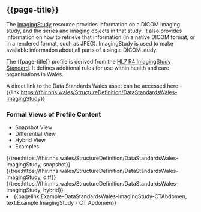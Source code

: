 <div class="warning"><span class="ExperiWarn"></span></div>

## {{page-title}}
The [ImagingStudy](https://hl7.org/fhir/ImagingStudy.html) resource provides information on a DICOM imaging study, and the series and imaging objects in that study. It also provides information on how to retrieve that information (in a native DICOM format, or in a rendered format, such as JPEG). ImagingStudy is used to make available information about all parts of a single DICOM study.

The {{page-title}} profile is derived from the [HL7 R4 ImagingStudy Standard](http://hl7.org/fhir/ImagingStudy.html). It defines additional rules for use within health and care organisations in Wales.

A direct link to the Data Standards Wales asset can be accessed here - {{link:https://fhir.nhs.wales/StructureDefinition/DataStandardsWales-ImagingStudy}}

### Formal Views of Profile Content
<div class="tab-wrap">
  <ul class="tab-head">
    <li class="tablink tab-active" onclick="openCity(this,'tabsnap')" data-target="tabsnap">
      Snapshot View
    </li>
    <li class="tablink" onclick="openCity(this,'tabdiff')" data-target="tabdiff">
      Differential View
    </li>
    <li class="tablink" onclick="openCity(this,'tabhybrid')" data-target="tabhybrid">
      Hybrid View
    </li>
    <li class="tablink" onclick="openCity(this,'tabeg')" data-target="tabeg">
      Examples
    </li>    
  </ul>
  <div class="tab-main">
    <div id="tabsnap" class="tabcontent active">      
      {{tree:https://fhir.nhs.wales/StructureDefinition/DataStandardsWales-ImagingStudy, snapshot}}
    </div>
    <div id="tabdiff" class="tabcontent">
      {{tree:https://fhir.nhs.wales/StructureDefinition/DataStandardsWales-ImagingStudy, diff}}
  </div>
    <div id="tabhybrid" class="tabcontent">
      {{tree:https://fhir.nhs.wales/StructureDefinition/DataStandardsWales-ImagingStudy, hybrid}}
  </div>
  <div id="tabeg" class="tabcontent">
    <list>
      <li>{{pagelink:Example-DataStandardsWales-ImagingStudy-CTAbdomen, text:Example ImagingStudy - CT Abdomen}}</li>
    </list>
  </div>    
</div>